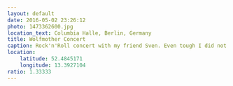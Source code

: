 ```yaml
---
layout: default
date: 2016-05-02 23:26:12
photo: 1473362600.jpg
location_text: Columbia Halle, Berlin, Germany
title: Wolfmother Concert
caption: Rock'n'Roll concert with my friend Sven. Even tough I did not know the band, the music was very good and some sounded familiar. The crowd was also very present and "active". haha!
location:
    latitude: 52.4845171
    longitude: 13.3927104
ratio: 1.33333
---
```

